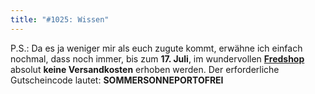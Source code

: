 ```yaml
---
title: "#1025: Wissen"
---
```


P.S.: 
Da es ja weniger mir als euch zugute kommt, erwähne ich einfach nochmal, dass noch immer, bis zum <strong>17. Juli</strong>, im wundervollen <a href="http://fredshop.spreadshirt.net/"><strong>Fredshop</strong></a> absolut <strong>keine Versandkosten</strong> erhoben werden. 
Der erforderliche Gutscheincode lautet:
<strong>SOMMERSONNEPORTOFREI</strong>

